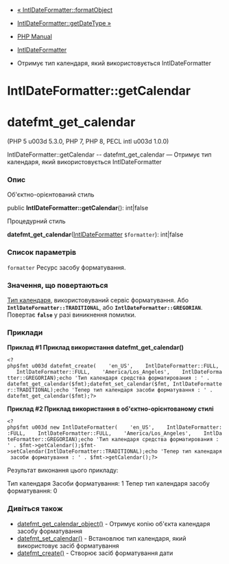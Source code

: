 - [«
IntlDateFormatter::formatObject](intldateformatter.formatobject.md)
- [IntlDateFormatter::getDateType
»](intldateformatter.getdatetype.md)

- [PHP Manual](index.md)
- [IntlDateFormatter](class.intldateformatter.md)
- Отримує тип календаря, який використовується IntlDateFormatter

# IntlDateFormatter::getCalendar

# datefmt_get_calendar

(PHP 5 u003d 5.3.0, PHP 7, PHP 8, PECL intl u003d 1.0.0)

IntlDateFormatter::getCalendar -- datefmt_get_calendar — Отримує тип
календаря, який використовується IntlDateFormatter

### Опис

Об'єктно-орієнтований стиль

public **IntlDateFormatter::getCalendar**(): int\|false

Процедурний стиль

**datefmt_get_calendar**([IntlDateFormatter](class.intldateformatter.md)
`$formatter`): int\|false

### Список параметрів

`formatter`
Ресурс засобу форматування.

### Значення, що повертаються

[Тип
календаря](class.intldateformatter.md#intl.intldateformatter-constants.calendartypes),
використовуваний сервіс форматування. Або
**`IntlDateFormatter::TRADITIONAL`**, або
**`IntlDateFormatter::GREGORIAN`**. Повертає **`false`** у разі
виникнення помилки.

### Приклади

**Приклад #1 Приклад використання **datefmt_get_calendar()****

` <?php$fmt u003d datefmt_create(    'en_US',    IntlDateFormatter::FULL,    IntlDateFormatter::FULL,    'America/Los_Angeles',    IntlDateFormatter::GREGORIAN);echo 'Тип календаря средства форматирования : ' . datefmt_get_calendar($fmt);datefmt_set_calendar($fmt, IntlDateFormatter::TRADITIONAL);echo 'Тепер тип календаря засоби форматування : ' . datefmt_get_calendar($fmt);?> `

**Приклад #2 Приклад використання в об'єктно-орієнтованому стилі**

` <?php$fmt u003d new IntlDateFormatter(    'en_US',    IntlDateFormatter::FULL,    IntlDateFormatter::FULL,    'America/Los_Angeles',    IntlDateFormatter::GREGORIAN);echo 'Тип календаря средства форматирования : ' . $fmt->getCalendar();$fmt->setCalendar(IntlDateFormatter::TRADITIONAL);echo 'Тепер тип календаря засоби форматування : ' . $fmt->getCalendar();?> `

Результат виконання цього прикладу:

Тип календаря Засоби форматування: 1
Тепер тип календаря засобу форматування: 0

### Дивіться також

- [datefmt_get_calendar_object()](intldateformatter.getcalendarobject.md) -
Отримує копію об'єкта календаря засобу форматування
- [datefmt_set_calendar()](intldateformatter.setcalendar.md) -
Встановлює тип календаря, який використовує засіб форматування
- [datefmt_create()](intldateformatter.create.md) - Створює засіб
форматування дати
